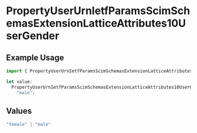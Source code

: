 # PropertyUserUrnIetfParamsScimSchemasExtensionLatticeAttributes10UserGender

## Example Usage

```typescript
import { PropertyUserUrnIetfParamsScimSchemasExtensionLatticeAttributes10UserGender } from "@unified-api/typescript-sdk/sdk/models/shared";

let value:
  PropertyUserUrnIetfParamsScimSchemasExtensionLatticeAttributes10UserGender =
    "male";
```

## Values

```typescript
"female" | "male"
```